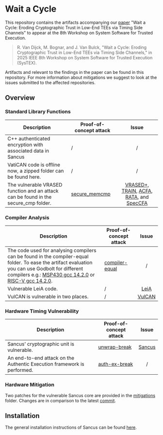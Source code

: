 # Wait a Cycle

This repository contains the artifacts accompanying our [paper](https://downloads.distrinet-research.be/software/sancus/research.php#sca) "Wait a Cycle: Eroding Cryptographic Trust in Low-End TEEs via Timing Side Channels" to appear at the 8th Workshop on System Software for Trusted Execution.
<!-- More information on the paper and links to other investigated systems can be
found in the top-level [gap-attacks](https://github.com/martonbognar/gap-attacks) repository. -->

> R. Van Dijck, M. Bognar, and J. Van Bulck, "Wait a Cycle: Eroding Cryptographic Trust in Low-End TEEs via Timing Side Channels," in 2025 IEEE 8th Workshop on System Software for Trusted Execution (SysTEX).

Artifacts and relevant to the findings in the paper can be found in this repository. For more information about mitigations we suggest to look at the issues submitted to the affected repositories.

## Overview

### Standard Library Functions


| Description | Proof-of-concept attack | Issue |
|-----------------|---------------|:-------------:|
| C++ authenticated encryption with associated data in Sancus | / | / |
| VatiCAN code is offline now, a zipped folder can be found here. | / | / |
| The vulnerable VRASED function and an attack can be found in the secure_cmp folder. | [secure_memcmp](secure_memcmp/) | [VRASED+](https://github.com/sprout-uci/vrased-plus/issues/1), [TRAIN](https://github.com/sprout-uci/TRAIN/issues/1), [ACFA](https://github.com/RIT-CHAOS-SEC/ACFA/issues/1), [RATA](https://github.com/sprout-uci/RATA/issues/1), and [SpecCFA](https://github.com/RIT-CHAOS-SEC/SpecCFA/issues/1) |


### Compiler Analysis

| Description | Proof-of-concept attack | Issue |
|-----------------|---------------|:-------------:|
| The code used for analysing compilers can be found in the compiler-equal folder. To ease the artifact evaluation you can use Godbolt for different compilers e.g.: [MSP430 gcc 14.2.0](https://godbolt.org/z/b63qf4T76) or [RISC-V gcc 14.2.0](https://godbolt.org/z/oqvhKPh7M). | [compiler-equal](compiler-equal/) | / |
| Vulnerable LeiA code. | / | [LeiA](https://github.com/MoatazFarid/Lightweight-Authentication-Protocol-for-CAN-LeiA/issues/1) |
| VulCAN is vulnerable in two places. | / | [VulCAN](https://github.com/sancus-tee/vulcan/issues/9) |

### Hardware Timing Vulnerability

| Description | Proof-of-concept attack | Issue |
|-----------------|---------------|:-------------:|
| Sancus' cryptographic unit is vulnerable. | [unwrap-break](unwrap-break/) | [Sancus](https://github.com/sancus-tee/sancus-core/issues/34) |
| An end-to-end attack on the Authentic Execution framework is performed.  | [auth-ex-break](auth-ex-break/) | / |

### Hardware Mitigation

Two patches for the vulnerable Sancus core are provided in the [mitigations](mitigations/) folder. Changes are in comparison to the latest [commit](https://github.com/sancus-tee/sancus-core/blob/d83a5207dc5b079847dba39ac17e98fcb4bc088f).


## Installation

The general installation instructions of Sancus can be found [here](https://github.com/sancus-tee/sancus-main).
